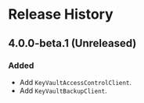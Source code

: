 # Release History

## 4.0.0-beta.1 (Unreleased)

### Added

- Add `KeyVaultAccessControlClient`.
- Add `KeyVaultBackupClient`.
